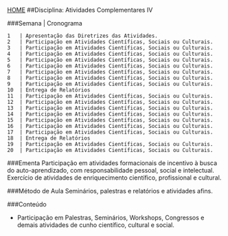 [HOME](https://github.com/Webschool-io/Ensino-Superior-de-Informatica-GRATUITO)
##Disciplina: Atividades Complementares IV

###Semana | Cronograma
```
1	| Apresentação das Diretrizes das Atividades.
2	| Participação em Atividades Científicas, Sociais ou Culturais.
3	| Participação em Atividades Científicas, Sociais ou Culturais.
4	| Participação em Atividades Científicas, Sociais ou Culturais.
5	| Participação em Atividades Científicas, Sociais ou Culturais.
6	| Participação em Atividades Científicas, Sociais ou Culturais.
7	| Participação em Atividades Científicas, Sociais ou Culturais.
8	| Participação em Atividades Científicas, Sociais ou Culturais.
9	| Participação em Atividades Científicas, Sociais ou Culturais.
10	| Entrega de Relatórios
11	| Participação em Atividades Científicas, Sociais ou Culturais.
12	| Participação em Atividades Científicas, Sociais ou Culturais.
13	| Participação em Atividades Científicas, Sociais ou Culturais.
14	| Participação em Atividades Científicas, Sociais ou Culturais.
15	| Participação em Atividades Científicas, Sociais ou Culturais.
16	| Participação em Atividades Científicas, Sociais ou Culturais.
17	| Participação em Atividades Científicas, Sociais ou Culturais.
18	| Entrega de Relatórios
19	| Participação em Atividades Científicas, Sociais ou Culturais.
20  | Participação em Atividades Científicas, Sociais ou Culturais.

```
###Ementa
Participação em atividades formacionais de incentivo à busca do auto-aprendizado, com responsabilidade pessoal, social e intelectual. Exercício de atividades de enriquecimento científico, profissional e cultural.

###Método de Aula
Seminários, palestras e relatórios e atividades afins.

###Conteúdo
- Participação em Palestras, Seminários, Workshops, Congressos e demais atividades de cunho científico, cultural e social.
